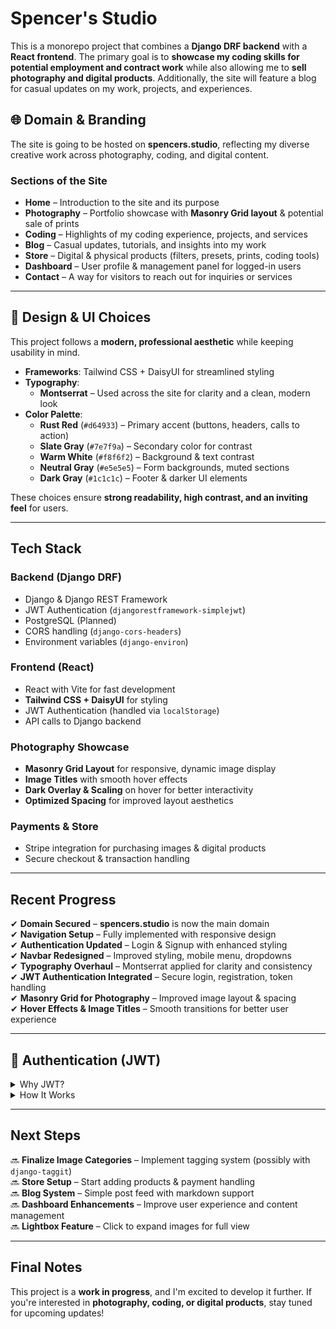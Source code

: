 # Spencer's Studio

This is a monorepo project that combines a **Django DRF backend** with a **React frontend**. The primary goal is to **showcase my coding skills for potential employment and contract work** while also allowing me to **sell photography and digital products**. Additionally, the site will feature a blog for casual updates on my work, projects, and experiences.

## 🌐 Domain & Branding

The site is going to be hosted on **spencers.studio**, reflecting my diverse creative work across photography, coding, and digital content.

### **Sections of the Site**
- **Home** – Introduction to the site and its purpose
- **Photography** – Portfolio showcase with **Masonry Grid layout** & potential sale of prints
- **Coding** – Highlights of my coding experience, projects, and services
- **Blog** – Casual updates, tutorials, and insights into my work
- **Store** – Digital & physical products (filters, presets, prints, coding tools)
- **Dashboard** – User profile & management panel for logged-in users
- **Contact** – A way for visitors to reach out for inquiries or services

---

## 🎨 **Design & UI Choices**
This project follows a **modern, professional aesthetic** while keeping usability in mind.

- **Frameworks**: Tailwind CSS + DaisyUI for streamlined styling
- **Typography**:  
  - **Montserrat** – Used across the site for clarity and a clean, modern look
- **Color Palette**:
  - **Rust Red** (`#d64933`) – Primary accent (buttons, headers, calls to action)
  - **Slate Gray** (`#7e7f9a`) – Secondary color for contrast
  - **Warm White** (`#f8f6f2`) – Background & text contrast
  - **Neutral Gray** (`#e5e5e5`) – Form backgrounds, muted sections
  - **Dark Gray** (`#1c1c1c`) – Footer & darker UI elements

These choices ensure **strong readability, high contrast, and an inviting feel** for users.

---

## **Tech Stack**
### **Backend (Django DRF)**
- Django & Django REST Framework
- JWT Authentication (`djangorestframework-simplejwt`)
- PostgreSQL (Planned)
- CORS handling (`django-cors-headers`)
- Environment variables (`django-environ`)

### **Frontend (React)**
- React with Vite for fast development
- **Tailwind CSS + DaisyUI** for styling
- JWT Authentication (handled via `localStorage`)
- API calls to Django backend

### **Photography Showcase**
- **Masonry Grid Layout** for responsive, dynamic image display
- **Image Titles** with smooth hover effects
- **Dark Overlay & Scaling** on hover for better interactivity
- **Optimized Spacing** for improved layout aesthetics

### **Payments & Store**
- Stripe integration for purchasing images & digital products
- Secure checkout & transaction handling

---

## **Recent Progress**
✔ **Domain Secured** – **spencers.studio** is now the main domain  
✔ **Navigation Setup** – Fully implemented with responsive design  
✔ **Authentication Updated** – Login & Signup with enhanced styling  
✔ **Navbar Redesigned** – Improved styling, mobile menu, dropdowns  
✔ **Typography Overhaul** – Montserrat applied for clarity and consistency  
✔ **JWT Authentication Integrated** – Secure login, registration, token handling  
✔ **Masonry Grid for Photography** – Improved image layout & spacing  
✔ **Hover Effects & Image Titles** – Smooth transitions for better user experience  

---

## 🔐 **Authentication (JWT)**
<details>
  <summary>Why JWT?</summary>

- Works well with React (tokens stored in localStorage)
- Scalable for API use (mobile apps, third-party clients)
- No reliance on Django’s built-in session handling
- Refresh tokens allow extended sessions without re-login
</details>

<details>
  <summary>How It Works</summary>

1. User logs in → Receives **access token** + **refresh token**  
2. Access token is stored in `localStorage` and used for authentication  
3. If the token expires, the frontend requests a new one using the refresh token  
4. Protected routes (e.g., **Dashboard**) require authentication  
</details>

---

## **Next Steps**
🔜 **Finalize Image Categories** – Implement tagging system (possibly with `django-taggit`)  
🔜 **Store Setup** – Start adding products & payment handling  
🔜 **Blog System** – Simple post feed with markdown support  
🔜 **Dashboard Enhancements** – Improve user experience and content management  
🔜 **Lightbox Feature** – Click to expand images for full view  

---

## **Final Notes**
This project is a **work in progress**, and I'm excited to develop it further. If you're interested in **photography, coding, or digital products**, stay tuned for upcoming updates!

